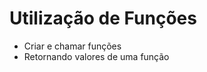 <h1>Utilização de Funções</h1>
<ul>
    <li>Criar e chamar funções</li>
    <li>Retornando valores de uma função</li>
</ul>